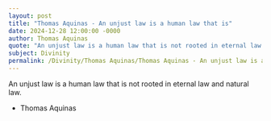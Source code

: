 ```yaml
---
layout: post
title: "Thomas Aquinas - An unjust law is a human law that is"
date: 2024-12-28 12:00:00 -0000
author: Thomas Aquinas
quote: "An unjust law is a human law that is not rooted in eternal law and natural law."
subject: Divinity
permalink: /Divinity/Thomas Aquinas/Thomas Aquinas - An unjust law is a human law that is
---
```


An unjust law is a human law that is not rooted in eternal law and natural law.

- Thomas Aquinas
